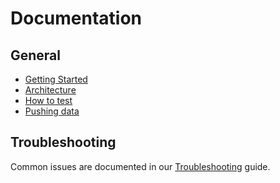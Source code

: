 # Documentation

## General

* [Getting Started](./GETTING_STARTED.md)
* [Architecture](./ARCHITECTURE.md)
* [How to test](./HOW_TO_TEST.md)
* [Pushing data](./PUSHING_DATA.md)

## Troubleshooting

Common issues are documented in our [Troubleshooting](./TROUBLESHOOTING.md) guide.
